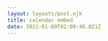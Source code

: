 ```yaml
---
layout: layouts/post.njk
title: calendar embed
date: 2021-01-09T02:09:46.021Z
---
```

<!-- Calendly inline widget begin -->

<div class="calendly-inline-widget" data-url="https://calendly.com/c/CGHT6FVOZOLUGKHO" style="min-width:320px;height:630px;"></div>
<script type="text/javascript" src="https://assets.calendly.com/assets/external/widget.js"></script>
<!-- Calendly inline widget end -->